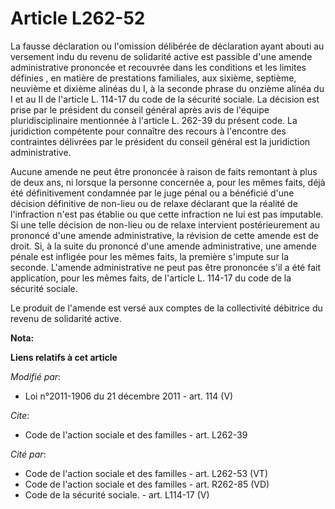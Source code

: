 # Article L262-52

La fausse déclaration ou l'omission délibérée de déclaration ayant abouti au versement indu du revenu de solidarité active
est passible d'une amende administrative prononcée et recouvrée dans les conditions et les limites définies    , en matière
de prestations familiales, aux sixième, septième, neuvième et dixième alinéas du I, à la seconde phrase du onzième alinéa du
I et au II de  l'article L. 114-17 du code de la sécurité sociale. La décision est prise par le président du conseil général
après avis de l'équipe pluridisciplinaire mentionnée à l'article L. 262-39 du présent code. La juridiction compétente pour
connaître des recours à l'encontre des contraintes délivrées par le président du conseil général est la juridiction
administrative. 

Aucune amende ne peut être prononcée à raison de faits remontant à plus de deux ans, ni lorsque la personne concernée a, pour
les mêmes faits, déjà été définitivement condamnée par le juge pénal ou a bénéficié d'une décision définitive de non-lieu ou
de relaxe déclarant que la réalité de l'infraction n'est pas établie ou que cette infraction ne lui est pas imputable. Si une
telle décision de non-lieu ou de relaxe intervient postérieurement au prononcé d'une amende administrative, la révision de
cette amende est de droit. Si, à la suite du prononcé d'une amende administrative, une amende pénale est infligée pour les
mêmes faits, la première s'impute sur la seconde. L'amende administrative ne peut pas être prononcée s'il a été fait
application, pour les mêmes faits, de l'article L. 114-17 du code de la sécurité sociale. 

Le produit de l'amende est versé aux comptes de la collectivité débitrice du revenu de solidarité active.

**Nota:**



**Liens relatifs à cet article**

_Modifié par_:

  - Loi n°2011-1906 du 21 décembre 2011 - art. 114 (V)

_Cite_:

  - Code de l'action sociale et des familles - art. L262-39

_Cité par_:

  - Code de l'action sociale et des familles - art. L262-53 (VT)
  - Code de l'action sociale et des familles - art. R262-85 (VD)
  - Code de la sécurité sociale. - art. L114-17 (V)
